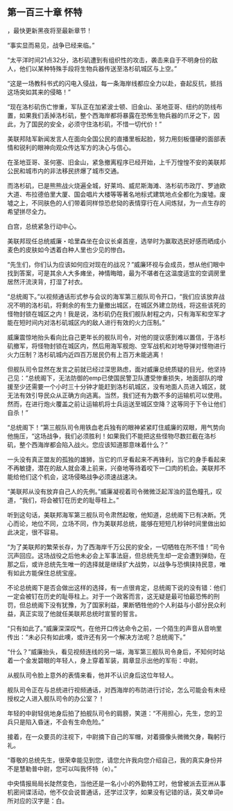 ## 第一百三十章 怀特
，最快更新黑夜将至最新章节！

“事实显而易见，战争已经来临。”

“太平洋时间21点32分，洛杉矶遭到有组织性的攻击，袭击来自于不明身份的敌人，他们以某种特殊手段将生物兵器传送至洛杉矶城区与上空。”

“这是一场教科书式的闪电入侵战，每一条海岸线都应全力以赴，奋起反抗，抵挡这场突如其来的侵略！”

“现在洛杉矶伤亡惨重，军队正在加紧波士顿、旧金山、圣地亚哥、纽约的防线布置，如果我们丢掉洛杉矶，整个西海岸都将暴露在恐怖生物兵器的爪牙之下，因此，为了国民的安全，必须守住洛杉矶，不惜一切代价！”

美联邦陆军新闻发言人在面向全国公民的直播里板起脸，努力用刻板僵硬的面部表情和锐利的眼神向观众传达军方的决心与信心。

在圣地亚哥、圣何塞、旧金山，紧急撤离程序已经开始，上千万惶惶不安的美联邦公民和城市内的非法移民挤爆了城市交通。

而洛杉矶，已是熊熊战火烧遍全城，好莱坞、威尼斯海滩、洛杉矶市政厅、罗迪欧大道、布拉德伯里大厦、国会唱片大楼等等著名地标式建筑地点全都化为废墟。废墟之上，不同肤色的人们带着同样惊恐悲恸的表情穿行在人间炼狱，为一点生存的希望拼尽全力。

白宫，总统紧急行动中心。

美联邦现任总统威廉・哈里森坐在会议长桌首座，选举时为赢取选民好感而晒成小麦色的皮肤如今透着白种人里也少见的惨白。

“先生们，你们认为应该如何应对现在的战况？”威廉环视与会成员，想从他们眼中找到答案，可是其余人大多瘫坐，神情晦暗，最为不堪者在这温度适宜的空调房里居然汗流浃背，打湿了衬衣。

“总统阁下。”以视频通话形式参与会议的海军第三舰队司令开口，“我们应该放弃战况不明的洛杉矶，将剩余的有生力量撤出城区，在城区外建立防线，将这些该死的怪物封锁在城区之内！我是说，洛杉矶仍在我们舰队射程之内，只有海军和空军才能在短时间内对洛杉矶城区内的敌人进行有效的火力压制。”

威廉震惊地抬头看向比自己更年长的舰队司令，对他的提议感到难以置信，于洛杉矶撤军，将怪物封锁在城区内，然后用海军舰炮、空军战机和对地导弹对怪物进行火力压制？洛杉矶城内近四百万居民仍有上百万未能逃离！

但舰队司令显然在发言之前就已经过深思熟虑，面对威廉总统质疑的目光，他坚持己见：“总统阁下，无法防御的emp已使国民警卫队遭受惨重损失，地面部队的增援至少还需要一个小时三十分钟才能赶到洛杉矶城区，没有地面人员进入城区，就无法有效引导民众从正确方向逃离。当然，我们还有为数不多的运输机可以使用。然而，在进行炮火覆盖之前让运输机将士兵运送至城区空降？这等同于下令让他们自杀！”

“总统阁下！”第三舰队司令用铁血老兵独有的眼神紧紧盯住威廉的双眼，用气势向他施压，“这场战争，我们必须胜利！如果我们不能把这些怪物尽数拦截在洛杉矶，整个西海岸都会陷入战火。您应该知道那意味着什么？”

一头没有真正盟友的孤独的雄狮，当它的爪牙看起来不再锋利，当它的身手看起来不再敏捷，潜在的敌人就会凑上前来，兴奋地等待着咬下一口肉的机会。美联邦不能给他们这个机会，这场侵略战争必须速战速决。

“美联邦从没有放弃自己人的先例。”威廉凝视着司令微微泛起浑浊的蓝色瞳孔，叹道，“我们，将会被钉在历史的耻辱柱上。”

听到这句话，美联邦海军第三舰队司令肃然起敬，他知道，总统阁下已有决断。凭心而论，地位不同，立场不同，作为美联邦总统，能够在短短几秒钟时间里做出如此决定，很不容易。

“为了美联邦的繁荣长存，为了西海岸千万公民的安全，一切牺牲在所不惜！”司令沉声回应。这场战役之后他未必会上军事法庭，但总统先生却一定会遭到弹劾，在那之后，或许总统先生唯一的选择就是继续扩大战势，以战争与恐惧挟持民意，唯有如此方能保住总统宝座。

不论总统阁下是否会做出这样的选择，有一点很肯定，总统阁下说的没有错：他们一定会被钉在历史的耻辱柱上。对于一个政客而言，这无疑是最可怕最恐怖的刑罚，但总统阁下没有犹豫，为了国家利益，果断牺牲他的个人利益与小部分民众利益，真正实现了他就任美联邦总统时宣誓的誓言。

“只有如此了。”威廉深深叹气，在他开口传达命令之前，一个陌生的声音从音响里传出：“未必只有如此噢，或许还有另一个解决方法呢？总统阁下。”

“什么？”威廉抬头，看见视频连线的另一端，海军第三舰队司令身后，不知何时站着一个金发碧眼的年轻人，身上穿着军装，肩章显示出他的军衔：中尉。

从舰队司令脸上意外的表情来看，他并不认识身后这位年轻人。

舰队司令正在与总统进行视频通话，对西海岸的布防进行讨论，怎么可能会有未经授权之人进入舰队司令的办公室？！

年轻的中尉轻佻地身后拍了拍舰队司令的肩膀，笑道：“不用担心，先生，您的卫兵只是陷入昏迷，不会有生命危险。”

接着，在一众要员的注视下，中尉摘下自己的军帽，对着摄像头微微欠身，鞠躬行礼。

“尊敬的总统先生，很荣幸能见到您，请您允许我向您介绍自己，我的真实身份并不是慧勒普中尉，您可以叫我怀特（e）。”

中央情报局局长陡然变色，当他还是一名小小的外勤特工时，他曾被派去亚洲从事机密间谍活动，他不仅会说普通话，还学过汉字，如果没有记错的话，英文单词e所对应的汉字是：白。

